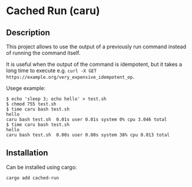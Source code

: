 # Cached Run (caru)

## Description

This project allows to use the output of a previously run command instead of running the command itself.

It is useful when the output of the command is idempotent, but it takes a long time to execute e.g. `curl -X GET https://example.org/very_expensive_idempotent_op`.

Usege example:

```shell
$ echo 'sleep 3; echo hello' > test.sh
$ chmod 755 test.sh
$ time caru bash test.sh
hello
caru bash test.sh  0.01s user 0.01s system 0% cpu 3.046 total
$ time caru bash test.sh
hello
caru bash test.sh  0.00s user 0.00s system 38% cpu 0.013 total
```

## Installation

Can be installed using cargo:

```shell
cargo add cached-run
```
